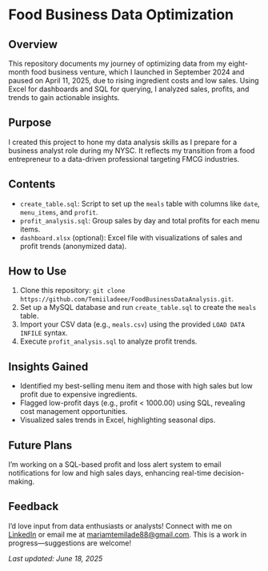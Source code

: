 # Food Business Data Optimization

## Overview
This repository documents my journey of optimizing data from my eight-month food business venture, which I launched in September 2024 and paused on April 11, 2025, due to rising ingredient costs and low sales. Using Excel for dashboards and SQL for querying, I analyzed sales, profits, and trends to gain actionable insights.

## Purpose
I created this project to hone my data analysis skills as I prepare for a business analyst role during my NYSC. It reflects my transition from a food entrepreneur to a data-driven professional targeting FMCG industries.

## Contents
- `create_table.sql`: Script to set up the `meals` table with columns like `date`, `menu_items`, and `profit`.
- `profit_analysis.sql`:  Group sales by day and total profits for each menu items.
- `dashboard.xlsx` (optional): Excel file with visualizations of sales and profit trends (anonymized data).

## How to Use
1. Clone this repository: `git clone https://github.com/Temiiladeee/FoodBusinessDataAnalysis.git`.
2. Set up a MySQL database and run `create_table.sql` to create the `meals` table.
3. Import your CSV data (e.g., `meals.csv`) using the provided `LOAD DATA INFILE` syntax.
4. Execute `profit_analysis.sql` to analyze profit trends.

## Insights Gained
- Identified my best-selling menu item and those with high sales but low profit due to expensive ingredients.
- Flagged low-profit days (e.g., profit < 1000.00) using SQL, revealing cost management opportunities.
- Visualized sales trends in Excel, highlighting seasonal dips.

## Future Plans
I’m working on a SQL-based profit and loss alert system to email notifications for low and high sales days, enhancing real-time decision-making.

## Feedback
I’d love input from data enthusiasts or analysts! Connect with me on [LinkedIn](https://www.linkedin.com/in/mariam-adegbite-740375252/) or email me at mariamtemilade88@gmail.com. This is a work in progress—suggestions are welcome!


*Last updated: June 18, 2025*
